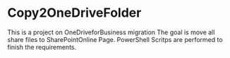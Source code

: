 # Copy2OneDriveFolder
This is a project on OneDriveforBusiness migration
The goal is move all share files to SharePointOnline Page. PowerShell Scritps are performed to finish the requirements.
